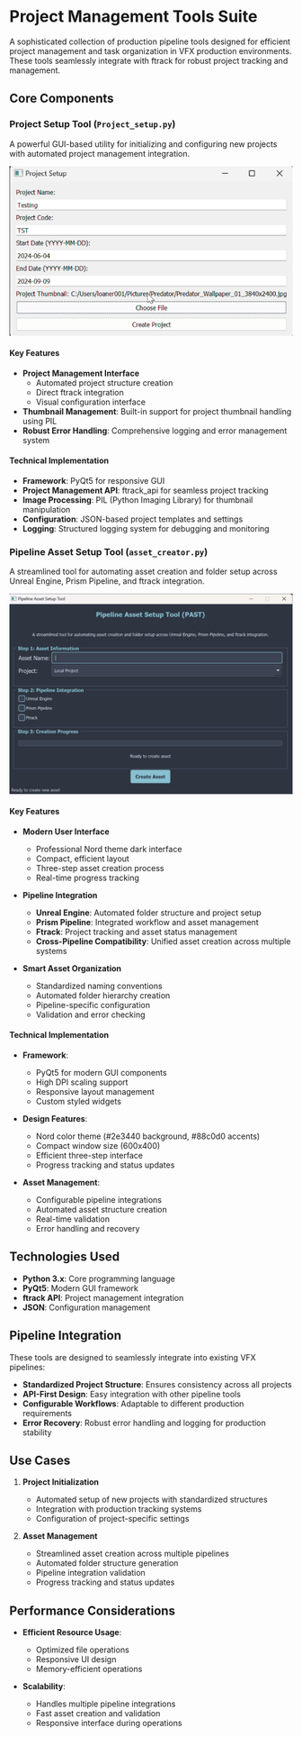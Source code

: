 # Project Management Tools Suite

A sophisticated collection of production pipeline tools designed for efficient project management and task organization in VFX production environments. These tools seamlessly integrate with ftrack for robust project tracking and management.

## Core Components

### Project Setup Tool (`Project_setup.py`)

A powerful GUI-based utility for initializing and configuring new projects with automated project management integration.

![Project Creator Interface](docs/images/ProjectCreator.png)

#### Key Features
- **Project Management Interface**
  - Automated project structure creation
  - Direct ftrack integration
  - Visual configuration interface
- **Thumbnail Management**: Built-in support for project thumbnail handling using PIL
- **Robust Error Handling**: Comprehensive logging and error management system

#### Technical Implementation
- **Framework**: PyQt5 for responsive GUI
- **Project Management API**: ftrack_api for seamless project tracking
- **Image Processing**: PIL (Python Imaging Library) for thumbnail manipulation
- **Configuration**: JSON-based project templates and settings
- **Logging**: Structured logging system for debugging and monitoring

### Pipeline Asset Setup Tool (`asset_creator.py`)

A streamlined tool for automating asset creation and folder setup across Unreal Engine, Prism Pipeline, and ftrack integration.

![Pipeline Asset Setup Tool Interface](docs/images/PAST_Tool.png)

#### Key Features
- **Modern User Interface**
  - Professional Nord theme dark interface
  - Compact, efficient layout
  - Three-step asset creation process
  - Real-time progress tracking

- **Pipeline Integration**
  - **Unreal Engine**: Automated folder structure and project setup
  - **Prism Pipeline**: Integrated workflow and asset management
  - **Ftrack**: Project tracking and asset status management
  - **Cross-Pipeline Compatibility**: Unified asset creation across multiple systems

- **Smart Asset Organization**
  - Standardized naming conventions
  - Automated folder hierarchy creation
  - Pipeline-specific configuration
  - Validation and error checking

#### Technical Implementation
- **Framework**: 
  - PyQt5 for modern GUI components
  - High DPI scaling support
  - Responsive layout management
  - Custom styled widgets

- **Design Features**:
  - Nord color theme (#2e3440 background, #88c0d0 accents)
  - Compact window size (600x400)
  - Efficient three-step interface
  - Progress tracking and status updates

- **Asset Management**: 
  - Configurable pipeline integrations
  - Automated asset structure creation
  - Real-time validation
  - Error handling and recovery

## Technologies Used

- **Python 3.x**: Core programming language
- **PyQt5**: Modern GUI framework
- **ftrack API**: Project management integration
- **JSON**: Configuration management

## Pipeline Integration

These tools are designed to seamlessly integrate into existing VFX pipelines:

- **Standardized Project Structure**: Ensures consistency across all projects
- **API-First Design**: Easy integration with other pipeline tools
- **Configurable Workflows**: Adaptable to different production requirements
- **Error Recovery**: Robust error handling and logging for production stability

## Use Cases

1. **Project Initialization**
   - Automated setup of new projects with standardized structures
   - Integration with production tracking systems
   - Configuration of project-specific settings

2. **Asset Management**
   - Streamlined asset creation across multiple pipelines
   - Automated folder structure generation
   - Pipeline integration validation
   - Progress tracking and status updates

## Performance Considerations

- **Efficient Resource Usage**:
  - Optimized file operations
  - Responsive UI design
  - Memory-efficient operations

- **Scalability**:
  - Handles multiple pipeline integrations
  - Fast asset creation and validation
  - Responsive interface during operations
